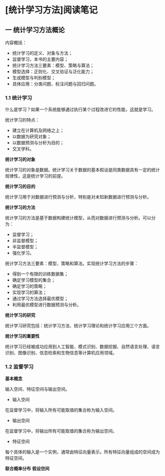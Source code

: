 # [统计学习方法]阅读笔记

## 一 统计学习方法概论

内容概括：

- 统计学习的定义、对象与方法；
- 监督学习，本书的主要内容；
- 统计学习方法三要素：模型、策略与算法；
- 模型选择：正则化、交叉验证与泛化能力；
- 生成模型与判别模型；
- 具体应用：分类问题、标注问题与回归问题。

### 1.1 统计学习

什么是学习？如果一个系统能够通过执行某个过程改进它的性能，这就是学习。

统计学习的特点：

- 建立在计算机及网络之上；
- 以数据为研究对象；
- 以数据预测与分析为目的；
- 交叉学科。

**统计学习的对象**

统计学习的对象是数据。统计学习关于数据的基本假设是同类数据具有一定的统计规律性，这是统计学习的前提。

**统计学习的目的**

统计学习用于对数据进行预测与分析，特别是对未知新数据进行预测与分析。

**统计学习的方法**

统计学习的方法是基于数据构建统计模型，从而对数据进行预测与分析。可以分为：

- 监督学习；
- 非监督模型；
- 半监督模型；
- 强化学习。

统计学习方法三要素：模型、策略和算法。实现统计学习方法的步骤：

- 得到一个有限的训练数据集；
- 确定学习模型的集合；
- 确定学习的策略；
- 实现学习的算法；
- 通过学习方法选择最优模型；
- 利用最优模型进行数据预测与分析。

**统计学习的研究**

统计学习研究包括：统计学习方法、统计学习理论和统计学习应用三个方面。

**统计学习的重要性**

统计学习已经被成功应用到人工智能、模式识别、数据挖掘、自然语言处理、语言识别、图像识别、信息检索和生物信息等计算机应用领域。

### 1.2 监督学习

**基本概念**

输入空间、特征空间与输出空间。

- 输入空间

在监督学习中，将输入所有可能取值的集合称为输入空间。

- 输出空间

在监督学习中，将输出所有可能取值的集合称为输出空间。

- 特征空间

每个具体的输入是一个实例，通常由特征向量表示。所有特征向量组成的空间成为特征空间。

**联合概率分布**
**假设空间**
